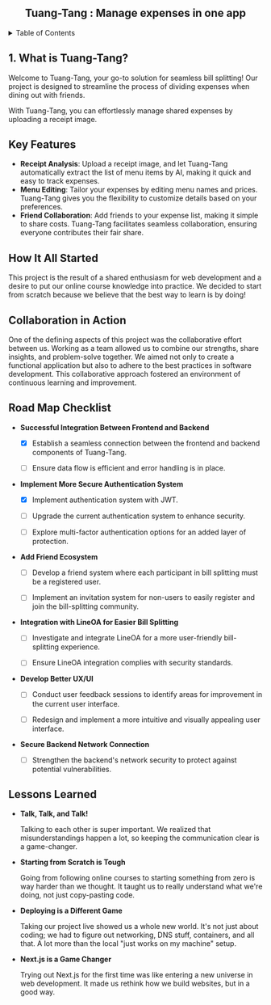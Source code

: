 <div align="center">
  <h2>Tuang-Tang : Manage expenses in one app</h2>
</div>

<details>
  <summary>Table of Contents</summary>
  <ol>
    <li>
      <a href="#what-is-tuang-tang?">What is Tuang-Tang?</a>
      <ul>
        <li><a href="#key-features">Key Features</a></li>
      </ul>
    </li>
    <li>
      <a href="#how-it-all-started">How It All Started</a>
      <ul>
        <li><a href="#collaboration-in-action">Collaboration in Action</a></li>
      </ul>
    </li>
    <li><a href="#road-map-checklist">Road Map Checklist</a></li>
    <li><a href="#lessons-learned">Lessons Learned</a></li>
  </ol>
</details>

## 1. What is Tuang-Tang?
Welcome to Tuang-Tang, your go-to solution for seamless bill splitting! 
Our project is designed to streamline the process of dividing expenses when dining out with friends.

With Tuang-Tang, you can effortlessly manage shared expenses by uploading a receipt image.

## Key Features
- **Receipt Analysis**: Upload a receipt image, and let Tuang-Tang automatically extract the list of menu items by AI, making it quick and easy to track expenses.
- **Menu Editing**: Tailor your expenses by editing menu names and prices. Tuang-Tang gives you the flexibility to customize details based on your preferences.
- **Friend Collaboration**: Add friends to your expense list, making it simple to share costs. Tuang-Tang facilitates seamless collaboration, ensuring everyone contributes their fair share.

## How It All Started
This project is the result of a shared enthusiasm for web development and a desire to put our online course knowledge into practice.
We decided to start from scratch because we believe that the best way to learn is by doing!

## Collaboration in Action
One of the defining aspects of this project was the collaborative effort between us.
Working as a team allowed us to combine our strengths, share insights, and problem-solve together. 
We aimed not only to create a functional application but also to adhere to the best practices in software development. 
This collaborative approach fostered an environment of continuous learning and improvement.

## Road Map Checklist
- **Successful Integration Between Frontend and Backend**

  - [x] Establish a seamless connection between the frontend and backend components of Tuang-Tang.
  
  - [ ] Ensure data flow is efficient and error handling is in place.
       
- **Implement More Secure Authentication System**

  - [x]  Implement authentication system with JWT.
  
  - [ ]  Upgrade the current authentication system to enhance security.

  - [ ]  Explore multi-factor authentication options for an added layer of protection.

- **Add Friend Ecosystem**

  - [ ]  Develop a friend system where each participant in bill splitting must be a registered user.

  - [ ]  Implement an invitation system for non-users to easily register and join the bill-splitting community.

- **Integration with LineOA for Easier Bill Splitting**

  - [ ]  Investigate and integrate LineOA for a more user-friendly bill-splitting experience.

  - [ ]  Ensure LineOA integration complies with security standards.
  
- **Develop Better UX/UI**
  
  - [ ]  Conduct user feedback sessions to identify areas for improvement in the current user interface.

  - [ ]  Redesign and implement a more intuitive and visually appealing user interface.
  
- **Secure Backend Network Connection**

  - [ ]  Strengthen the backend's network security to protect against potential vulnerabilities.

## Lessons Learned
- **Talk, Talk, and Talk!**
  
  Talking to each other is super important. We realized that misunderstandings happen a lot, so keeping the communication clear is a game-changer.

- **Starting from Scratch is Tough**
  
  Going from following online courses to starting something from zero is way harder than we thought. It taught us to really understand what we're doing, not just copy-pasting code.

- **Deploying is a Different Game**

  Taking our project live showed us a whole new world. It's not just about coding; we had to figure out networking, DNS stuff, containers, and all that. A lot more than the local "just works on my machine" setup.

- **Next.js is a Game Changer**

  Trying out Next.js for the first time was like entering a new universe in web development. It made us rethink how we build websites, but in a good way.
